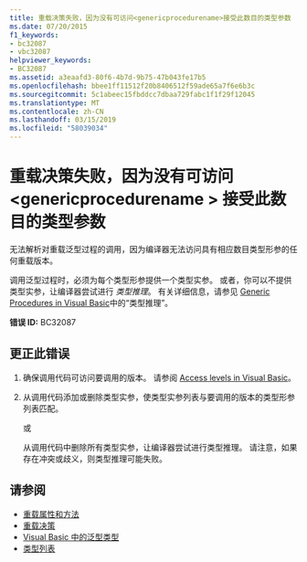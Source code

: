 ```yaml
---
title: 重载决策失败，因为没有可访问<genericprocedurename>接受此数目的类型参数
ms.date: 07/20/2015
f1_keywords:
- bc32087
- vbc32087
helpviewer_keywords:
- BC32087
ms.assetid: a3eaafd3-80f6-4b7d-9b75-47b043fe17b5
ms.openlocfilehash: bbee1ff11512f20b8406512f59ade65a7f6e6b3c
ms.sourcegitcommit: 5c1abeec15fbddcc7dbaa729fabc1f1f29f12045
ms.translationtype: MT
ms.contentlocale: zh-CN
ms.lasthandoff: 03/15/2019
ms.locfileid: "58039034"
---
```

# <a name="overload-resolution-failed-because-no-accessible-genericprocedurename-accepts-this-number-of-type-arguments"></a>重载决策失败，因为没有可访问\<genericprocedurename > 接受此数目的类型参数
无法解析对重载泛型过程的调用，因为编译器无法访问具有相应数目类型形参的任何重载版本。  
  
 调用泛型过程时，必须为每个类型形参提供一个类型实参。 或者，你可以不提供类型实参，让编译器尝试进行 *类型推理*。 有关详细信息，请参见 [Generic Procedures in Visual Basic](../../visual-basic/programming-guide/language-features/data-types/generic-procedures.md)中的“类型推理”。  
  
 **错误 ID:** BC32087  
  
## <a name="to-correct-this-error"></a>更正此错误  
  
1.  确保调用代码可访问要调用的版本。 请参阅 [Access levels in Visual Basic](../../visual-basic/programming-guide/language-features/declared-elements/access-levels.md)。  
  
2.  从调用代码添加或删除类型实参，使类型实参列表与要调用的版本的类型形参列表匹配。  
  
     或  
  
     从调用代码中删除所有类型实参，让编译器尝试进行类型推理。 请注意，如果存在冲突或歧义，则类型推理可能失败。  
  
## <a name="see-also"></a>请参阅

- [重载属性和方法](../../visual-basic/programming-guide/language-features/objects-and-classes/overloaded-properties-and-methods.md)
- [重载决策](../../visual-basic/programming-guide/language-features/procedures/overload-resolution.md)
- [Visual Basic 中的泛型类型](../../visual-basic/programming-guide/language-features/data-types/generic-types.md)
- [类型列表](../../visual-basic/language-reference/statements/type-list.md)
